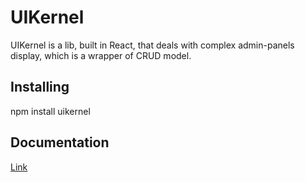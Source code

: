 # UIKernel

UIKernel is a lib, built in React, that deals with complex admin-panels display, which is a wrapper of CRUD model.

## Installing

npm install uikernel

## Documentation

[Link](http://uikernel.io)